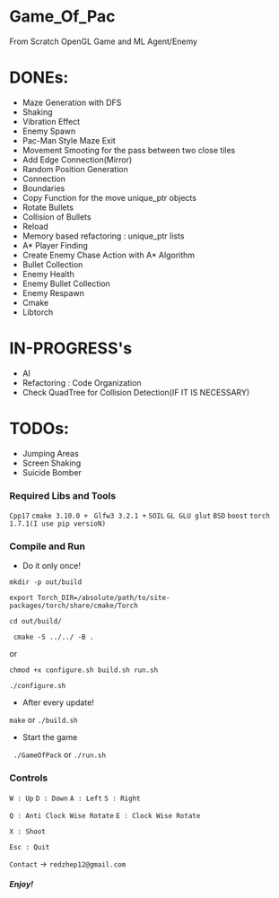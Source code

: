 # Game_Of_Pac
From Scratch OpenGL Game and ML Agent/Enemy 

# DONEs:
- Maze Generation with DFS 
- Shaking 
- Vibration Effect 
- Enemy Spawn 
- Pac-Man Style Maze Exit 
- Movement Smooting for the pass between two close tiles 
- Add Edge Connection(Mirror) 
- Random Position Generation
- Connection 
- Boundaries 
- Copy Function for the move unique_ptr objects 
- Rotate Bullets 
- Collision of Bullets 
- Reload 
- Memory based refactoring : unique_ptr lists
- A* Player Finding 
- Create Enemy Chase Action with A* Algorithm
- Bullet Collection 
- Enemy Health 
- Enemy Bullet Collection 
- Enemy Respawn 
- Cmake
- Libtorch

# IN-PROGRESS's
- AI
- Refactoring : Code Organization 
- Check QuadTree for Collision Detection(IF IT IS NECESSARY)

# TODOs:
- Jumping Areas 
- Screen Shaking
- Suicide Bomber

### Required Libs and Tools
```Cpp17```
```cmake 3.10.0 + ```
```Glfw3 3.2.1 +```
```SOIL```
```GL GLU glut```
```BSD```
```boost```
```torch 1.7.1(I use pip versioN)```

### Compile and Run
- Do it only once!

``` mkdir -p out/build ```

``` export Torch_DIR=/absolute/path/to/site-packages/torch/share/cmake/Torch ```

``` cd out/build/ ```

``` cmake -S ../../ -B .```

or 

```chmod +x configure.sh build.sh run.sh```

```./configure.sh```

- After every update!

``` make ``` or ```./build.sh```

- Start the game

``` ./GameOfPack``` or ```./run.sh```

### Controls

```W : Up```
```D : Down```
```A : Left```
```S : Right```

```Q : Anti Clock Wise Rotate```
```E : Clock Wise Rotate```

```X : Shoot```

```Esc : Quit```

```Contact``` -> ```redzhep12@gmail.com```

##### Enjoy!